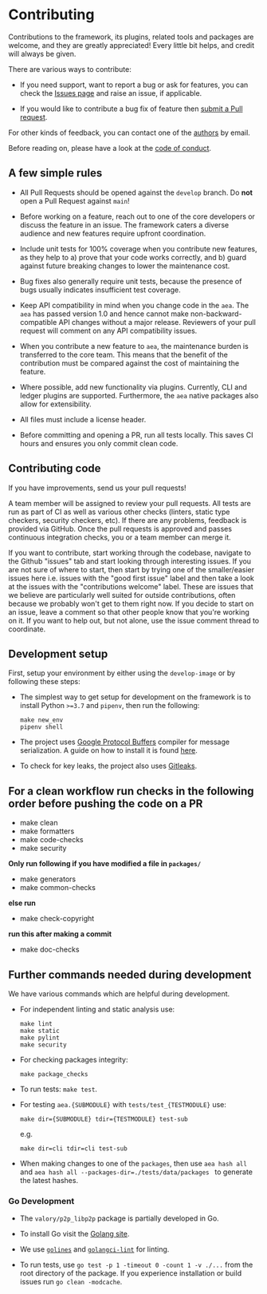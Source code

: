 # Contributing

Contributions to the framework, its plugins, related tools and packages are welcome, and they are greatly appreciated! Every little bit helps, and credit will always be given.

There are various ways to contribute:

- If you need support, want to report a bug or ask for features, you can check the [Issues page](https://github.com/valory-xyz/open-aea/issues) and raise an issue, if applicable.

- If you would like to contribute a bug fix of feature then [submit a Pull request](https://github.com/valory-xyz/open-aea/pulls).

For other kinds of feedback, you can contact one of the
[authors](https://github.com/valory-xyz/open-aea/blob/main/AUTHORS.md) by email.

Before reading on, please have a look at the [code of conduct](https://github.com/valory-xyz/open-aea/blob/main/CODE_OF_CONDUCT.md).

## A few simple rules

- All Pull Requests should be opened against the `develop` branch. Do **not** open a Pull Request against `main`!

- Before working on a feature, reach out to one of the core developers or discuss the feature in an issue. The framework caters a diverse audience and new features require upfront coordination.

- Include unit tests for 100% coverage when you contribute new features, as they help to a) prove that your code works correctly, and b) guard against future breaking changes to lower the maintenance cost.

- Bug fixes also generally require unit tests, because the presence of bugs usually indicates insufficient test coverage.

- Keep API compatibility in mind when you change code in the `aea`. The `aea` has passed version 1.0 and hence cannot make non-backward-compatible API changes without a major release. Reviewers of your pull request will comment on any API compatibility issues.

- When you contribute a new feature to `aea`, the maintenance burden is transferred to the core team. This means that the benefit of the contribution must be compared against the cost of maintaining the feature.

- Where possible, add new functionality via plugins. Currently, CLI and ledger plugins are supported. Furthermore, the `aea` native packages also allow for extensibility.

- All files must include a license header.

- Before committing and opening a PR, run all tests locally. This saves CI hours and ensures you only commit clean code.

## Contributing code

If you have improvements, send us your pull requests!

A team member will be assigned to review your pull requests. All tests are run as part of CI as well as various other checks (linters, static type checkers, security checkers, etc). If there are any problems, feedback is provided via GitHub. Once the pull requests is approved and passes continuous integration checks, you or a team member can merge it.

If you want to contribute, start working through the codebase, navigate to the Github "issues" tab and start looking through interesting issues. If you are not sure of where to start, then start by trying one of the smaller/easier issues here i.e. issues with the "good first issue" label and then take a look at the issues with the "contributions welcome" label. These are issues that we believe are particularly well suited for outside contributions, often because we probably won't get to them right now. If you decide to start on an issue, leave a comment so that other people know that you're working on it. If you want to help out, but not alone, use the issue comment thread to coordinate.

## Development setup

First, setup your environment by either using the `develop-image` or by following these steps:

- The simplest way to get setup for development on the framework is to install Python `>=3.7` and `pipenv`, then run the following:

      make new_env
      pipenv shell

- The project uses [Google Protocol Buffers](https://developers.google.com/protocol-buffers/) compiler for message serialization. A guide on how to install it is found [here](https://fetchai.github.io/oef-sdk-python/user/install.html#protobuf-compiler).

- To check for key leaks, the project also uses [Gitleaks](https://github.com/zricethezav/gitleaks/releases/latest).

##  For a clean workflow run checks in the following order before pushing the code on a PR

- make clean
- make formatters
- make code-checks
- make security

**Only run following if you have modified a file in `packages/`**
- make generators
- make common-checks

**else run**
- make check-copyright

**run this after making a commit**
- make doc-checks
## Further commands needed during development

We have various commands which are helpful during development.

- For independent linting and static analysis use:

      make lint
      make static
      make pylint
      make security

- For checking packages integrity:

      make package_checks

- To run tests: `make test`.

- For testing `aea.{SUBMODULE}` with `tests/test_{TESTMODULE}` use:

      make dir={SUBMODULE} tdir={TESTMODULE} test-sub

  e.g.

      make dir=cli tdir=cli test-sub

- When making changes to one of the `packages`, then use `aea hash all` and `aea hash all --packages-dir=./tests/data/packages ` to generate the latest hashes.

### Go Development

- The `valory/p2p_libp2p` package is partially developed in Go.

- To install Go visit the [Golang site](https://golang.org/doc/install).

- We use [`golines`](https://github.com/segmentio/golines) and [`golangci-lint`](https://golangci-lint.run) for linting.

- To run tests, use `go test -p 1 -timeout 0 -count 1 -v ./...` from the root directory of the package. If you experience installation or build issues run `go clean -modcache`.
